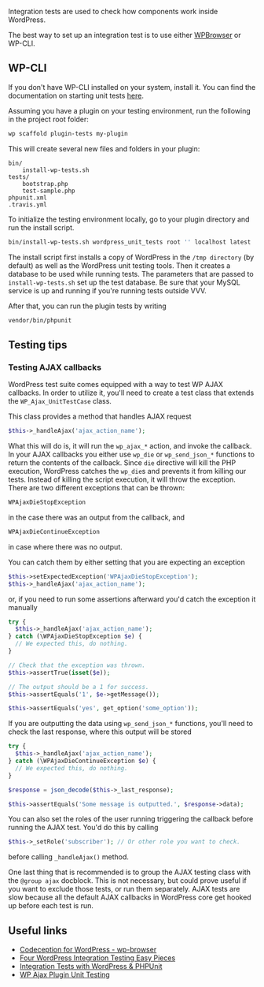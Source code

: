 Integration tests are used to check how components work inside WordPress.

The best way to set up an integration test is to use either [WPBrowser]((https://wpbrowser.wptestkit.dev/)) or WP-CLI.

## WP-CLI

If you don't have WP-CLI installed on your system, install it. You can find the documentation on starting unit tests [here](https://make.wordpress.org/cli/handbook/plugin-unit-tests/).

Assuming you have a plugin on your testing environment, run the following in the project root folder:

```bash
wp scaffold plugin-tests my-plugin
```
This will create several new files and folders in your plugin:

```
bin/
    install-wp-tests.sh
tests/
    bootstrap.php
    test-sample.php
phpunit.xml
.travis.yml
```

To initialize the testing environment locally, go to your plugin directory and run the install script.

```bash
bin/install-wp-tests.sh wordpress_unit_tests root '' localhost latest
```

The install script first installs a copy of WordPress in the `/tmp directory` (by default) as well as the WordPress unit testing tools. Then it creates a database to be used while running tests. The parameters that are passed to `install-wp-tests.sh` set up the test database. Be sure that your MySQL service is up and running if you're running tests outside VVV.

After that, you can run the plugin tests by writing

```bash
vendor/bin/phpunit
```

## Testing tips

### Testing AJAX callbacks

WordPress test suite comes equipped with a way to test WP AJAX callbacks. In order to utilize it, you'll need to create a test class that extends the `WP_Ajax_UnitTestCase` class.

This class provides a method that handles AJAX request

```php
$this->_handleAjax('ajax_action_name');
```

What this will do is, it will run the `wp_ajax_*` action, and invoke the callback. In your AJAX callbacks you either use `wp_die` or `wp_send_json_*` functions to return the contents of the callback. Since `die` directive will kill the PHP execution, WordPress  catches the `wp_die`s and prevents it from killing our tests.
Instead of killing the script execution, it will throw the exception. There are two different exceptions that can be thrown:

```php
WPAjaxDieStopException
```

in the case there was an output from the callback, and

```php
WPAjaxDieContinueException
```

in case where there was no output.

You can catch them by either setting that you are expecting an exception

```php
$this->setExpectedException('WPAjaxDieStopException');
$this->_handleAjax('ajax_action_name');
```

or, if you need to run some assertions afterward you'd catch the exception it manually

```php
try {
  $this->_handleAjax('ajax_action_name');
} catch (\WPAjaxDieStopException $e) {
  // We expected this, do nothing.
}

// Check that the exception was thrown.
$this->assertTrue(isset($e));

// The output should be a 1 for success.
$this->assertEquals('1', $e->getMessage());

$this->assertEquals('yes', get_option('some_option'));
```

If you are outputting the data using `wp_send_json_*` functions, you'll need to check the last response, where this output will be stored

```php
try {
  $this->_handleAjax('ajax_action_name');
} catch (\WPAjaxDieContinueException $e) {
  // We expected this, do nothing.
}

$response = json_decode($this->_last_response);

$this->assertEquals('Some message is outputted.', $response->data);
```

You can also set the roles of the user running triggering the callback before running the AJAX test. You'd do this by calling

```php
$this->_setRole('subscriber'); // Or other role you want to check.
```

before calling `_handleAjax()` method.

One last thing that is recommended is to group the AJAX testing class with the `@group ajax` docblock. This is not necessary, but could prove useful if you want to exclude those tests, or run them separately.
AJAX tests are slow because all the default AJAX callbacks in WordPress core get hooked up before each test is run.

## Useful links

* [Codeception for WordPress - wp-browser](https://wpbrowser.wptestkit.dev/)
* [Four WordPress Integration Testing Easy Pieces](https://www.theaveragedev.com/four-wordpress-integration-testing-easy-pieces/)
* [Integration Tests with WordPress & PHPUnit](https://aaemnnost.tv/2016/07/29/integration-tests-wordpress-phpunit/)
* [WP Ajax Plugin Unit Testing](https://codesymphony.co/author/jdgrimesdev/page/4/)
